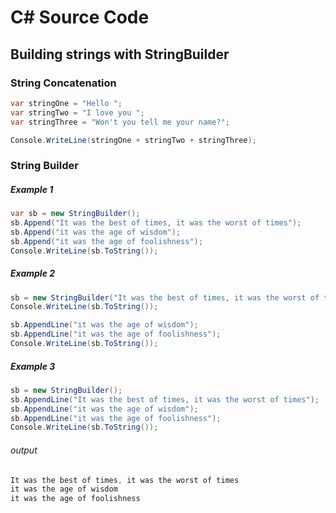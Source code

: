 # C# Source Code


## Building strings with StringBuilder
### String Concatenation

```cs
var stringOne = "Hello ";
var stringTwo = "I love you ";
var stringThree = "Won't you tell me your name?";

Console.WriteLine(stringOne + stringTwo + stringThree);
```

###  String Builder

##### Example 1

```cs
var sb = new StringBuilder();
sb.Append("It was the best of times, it was the worst of times");
sb.Append("it was the age of wisdom");
sb.Append("it was the age of foolishness");
Console.WriteLine(sb.ToString());
```
##### Example 2

```cs
sb = new StringBuilder("It was the best of times, it was the worst of times");
Console.WriteLine(sb.ToString());

sb.AppendLine("it was the age of wisdom");
sb.AppendLine("it was the age of foolishness");
Console.WriteLine(sb.ToString());
```

##### Example 3

```cs
sb = new StringBuilder();
sb.AppendLine("It was the best of times, it was the worst of times");
sb.AppendLine("it was the age of wisdom");
sb.AppendLine("it was the age of foolishness");
Console.WriteLine(sb.ToString());
```

###### output
```cs
It was the best of times, it was the worst of times
it was the age of wisdom
it was the age of foolishness

```